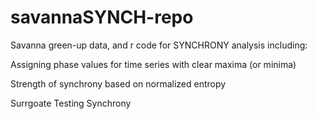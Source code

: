 # savannaSYNCH-repo
Savanna green-up data, and r code for SYNCHRONY analysis including:

Assigning phase values for time series with clear maxima (or minima)

Strength of synchrony based on normalized entropy

Surrgoate Testing Synchrony
